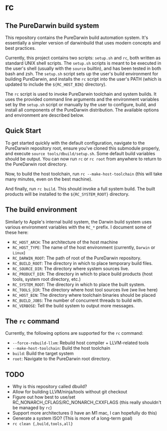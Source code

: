 # rc

## The PureDarwin build system

This repository contains the PureDarwin build automation system. It's
essentially a simpler version of darwinbuild that uses modern concepts
and best practices.

Currently, this project contains two scripts: `setup.sh` and `rc`, both written
as standard UNIX shell scripts. The `setup.sh` scripts is meant to be executed
in the user's shell (usually with the `source` builtin), and has been tested in
both bash and zsh. The `setup.sh` script sets up the user's build environment
for building PureDarwin, and installs the `rc` script into the user's PATH
(which is updated to include the `${RC_HOST_BIN}` directory).

The `rc` script is used to invoke PureDarwin toolchain and system builds. It
uses the provided command line arguments and the environment variables set by
the `setup.sh` script or manually by the user to configure, build, and install
all components of the PureDarwin distribution. The available options and
environment are described below.

## Quick Start

To get started quickly with the default configuration, navigate to the
PureDarwin repository root, ensure you've cloned this submodule properly, and
execute `source tools/dbuild/setup.sh`. Some default build variables should be
output. You can now run `rc` or `rc root` from anywhere to return to the
PureDarwin root directory.

Now, to build the host toolchain, run `rc --make-host-toolchain` (this will
take many minutes, even on the best machine).

And finally, run `rc build`. This should invoke a full system build. The built
products will be installed to the `${RC_SYSTEM_ROOT}` directory.

## The build environment

Similarly to Apple's internal build system, the Darwin build system uses various
environment variables with the `RC_*` prefix. I document some of these here:

* `RC_HOST_ARCH`: The architecture of the host machine
* `RC_HOST_TYPE`: The name of the host environment (currently, `Darwin` or
    `Linux`)
* `RC_DARWIN_ROOT`: The path of root of the PureDarwin repository.
* `RC_BUILD_ROOT`: The directory in which to place temporary build files.
* `RC_SOURCE_DIR`: The directory where system sources live.
* `RC_PRODUCT_DIR`: The directory in which to place build products (host tools,
    system root directory, etc.)
* `RC_SYSTEM_ROOT`: The directory in which to place the built system.
* `RC_TOOLS_DIR`: The directory where host tool sources live (we live here)
* `RC_HOST_BIN`: The directory where toolchain binaries should be placed
* `RC_BUILD_JOBS`: The number of concurrent threads to build with.
* `RC_VERBOSE`: Tell the build system to output more messages.

## The `rc` command

Currently, the following options are supported for the `rc` command:

* `--force-rebuild-llvm`: Rebuild host compiler + LLVM-related tools
* `--make-host-toolchain`: Build the host toolchain
* `build`: Build the target system
* `root`: Navigate to the PureDarwin root directory.

## TODO

* Why is this repository called dbuild?
* Allow for building LLVM/ninja/tools without git checkout
* Figure out how best to use/set RC_NONARCH_CFLAGS/RC_NONARCH_CXXFLAGS (this
    really shouldn't be managed by `rc`)
* Support more architectures (I have an M1 mac, I can hopefully do this)
* Generate a system ISO? (This is more of a long-term goal)
* `rc clean {,build,tools,all}`
